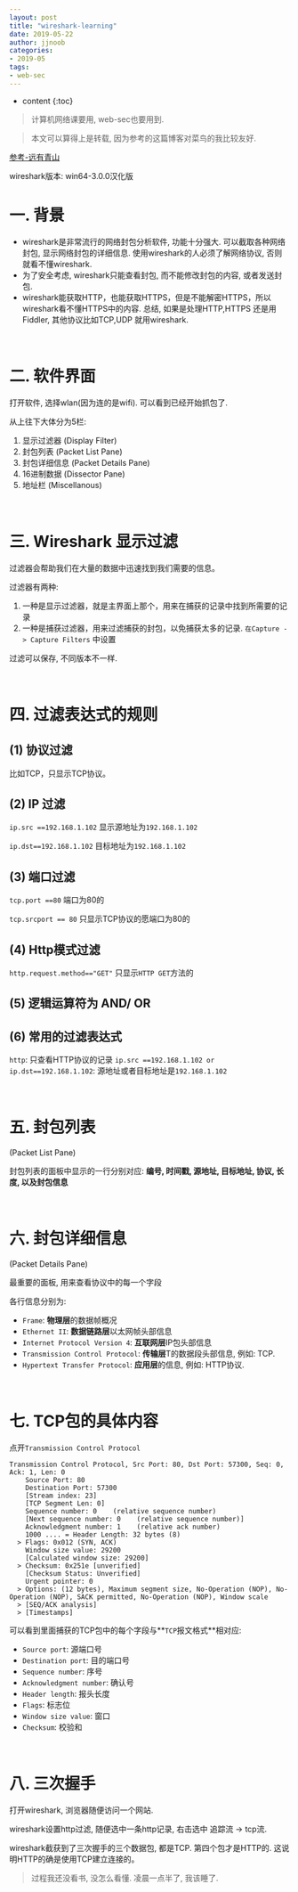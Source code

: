 ```yaml
---
layout: post
title: "wireshark-learning"
date: 2019-05-22
author: jjnoob
categories:
- 2019-05
tags:
- web-sec
---
```


* content
{:toc}

> 计算机网络课要用, web-sec也要用到.

> 本文可以算得上是转载, 因为参考的这篇博客对菜鸟的我比较友好.

[参考-远有青山](https://blog.csdn.net/holandstone/article/details/47026213)

wireshark版本: win64-3.0.0汉化版


# 一. 背景
* wireshark是非常流行的网络封包分析软件, 功能十分强大. 可以截取各种网络封包, 显示网络封包的详细信息. 使用wireshark的人必须了解网络协议, 否则就看不懂wireshark.
* 为了安全考虑, wireshark只能查看封包, 而不能修改封包的内容, 或者发送封包.
* wireshark能获取HTTP，也能获取HTTPS，但是不能解密HTTPS，所以wireshark看不懂HTTPS中的内容. 总结, 如果是处理HTTP,HTTPS 还是用Fiddler, 其他协议比如TCP,UDP 就用wireshark.

<br />

# 二. 软件界面
打开软件, 选择wlan(因为连的是wifi). 可以看到已经开始抓包了.

从上往下大体分为5栏:
1. 显示过滤器 (Display Filter)
2. 封包列表 (Packet List Pane)
3. 封包详细信息 (Packet Details Pane)
4. 16进制数据 (Dissector Pane)
5. 地址栏 (Miscellanous)


<br />

# 三. Wireshark 显示过滤

过滤器会帮助我们在大量的数据中迅速找到我们需要的信息。

过滤器有两种: 
1. 一种是显示过滤器，就是主界面上那个，用来在捕获的记录中找到所需要的记录
2. 一种是捕获过滤器，用来过滤捕获的封包，以免捕获太多的记录. `在Capture -> Capture Filters` 中设置

过滤可以保存, 不同版本不一样.

<br />

# 四. 过滤表达式的规则
## (1) 协议过滤

比如TCP，只显示TCP协议。

## (2) IP 过滤

`ip.src ==192.168.1.102` 显示源地址为`192.168.1.102`

`ip.dst==192.168.1.102` 目标地址为`192.168.1.102`

## (3) 端口过滤

`tcp.port ==80`  端口为80的

`tcp.srcport == 80`  只显示TCP协议的愿端口为80的

## (4) Http模式过滤

`http.request.method=="GET"` 只显示`HTTP GET`方法的

## (5) 逻辑运算符为 AND/ OR

## (6) 常用的过滤表达式

`http`: 只查看HTTP协议的记录
`ip.src ==192.168.1.102 or ip.dst==192.168.1.102`: 源地址或者目标地址是`192.168.1.102`

<br />

# 五. 封包列表
(Packet List Pane)

封包列表的面板中显示的一行分别对应:
**编号, 时间戳, 源地址, 目标地址, 协议, 长度, 以及封包信息**

<br />

# 六. 封包详细信息 
(Packet Details Pane)

最重要的面板, 用来查看协议中的每一个字段

各行信息分别为:

* `Frame`:   **物理层**的数据帧概况
* `Ethernet II`: **数据链路层**以太网帧头部信息
* `Internet Protocol Version 4`: **互联网层**IP包头部信息
* `Transmission Control Protocol`:  **传输层**T的数据段头部信息, 例如: TCP.
* `Hypertext Transfer Protocol`:  **应用层**的信息, 例如: HTTP协议.

<br />

# 七. TCP包的具体内容
点开`Transmission Control Protocol`


```
Transmission Control Protocol, Src Port: 80, Dst Port: 57300, Seq: 0, Ack: 1, Len: 0
    Source Port: 80
    Destination Port: 57300
    [Stream index: 23]
    [TCP Segment Len: 0]
    Sequence number: 0    (relative sequence number)
    [Next sequence number: 0    (relative sequence number)]
    Acknowledgment number: 1    (relative ack number)
    1000 .... = Header Length: 32 bytes (8)
  > Flags: 0x012 (SYN, ACK)
    Window size value: 29200
    [Calculated window size: 29200]
  > Checksum: 0x251e [unverified]
    [Checksum Status: Unverified]
    Urgent pointer: 0
  > Options: (12 bytes), Maximum segment size, No-Operation (NOP), No-Operation (NOP), SACK permitted, No-Operation (NOP), Window scale
  > [SEQ/ACK analysis]
  > [Timestamps]
```


可以看到里面捕获的TCP包中的每个字段与**`TCP`报文格式**相对应:
* `Source port`: 源端口号
* `Destination port`: 目的端口号
* `Sequence number`: 序号
* `Acknowledgment number`: 确认号
* `Header length`: 报头长度
* `Flags`: 标志位
* `Window size value`: 窗口
* `Checksum`: 校验和


<br />

# 八. 三次握手
打开wireshark, 浏览器随便访问一个网站.

wireshark设置http过滤, 随便选中一条http记录, 右击选中 追踪流 -> tcp流.


wireshark截获到了三次握手的三个数据包, 都是TCP. 第四个包才是HTTP的. 这说明HTTP的确是使用TCP建立连接的。

> 过程我还没看书, 没怎么看懂. 凌晨一点半了, 我该睡了.

